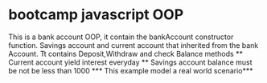 # bootcamp javascript OOP
This is a bank account OOP, it contain the bankAccount constructor function. 
Savings account and current account that inherited from the bank Account.
Tt contains Deposit,Withdraw and check Balance methods
** Current account yield interest everyday
** Savings account balance must be not be less than 1000
***  This example model a real world scenario***
